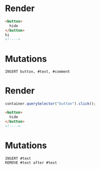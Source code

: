 # Render
```html
<button>
  hide
</button>
hi
<!---->
```

# Mutations
```
INSERT button, #text, #comment
```

# Render
```js
container.querySelector("button").click();
```
```html
<button>
  hide
</button>
<!---->
```

# Mutations
```
INSERT #text
REMOVE #text after #text
```